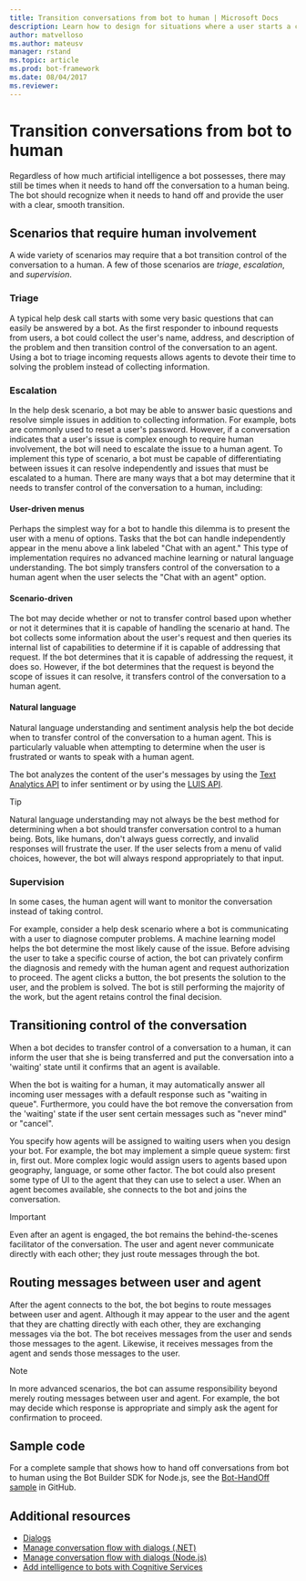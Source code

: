 ```yaml
---
title: Transition conversations from bot to human | Microsoft Docs
description: Learn how to design for situations where a user starts a conversation with a bot and then must be handed off to a human. 
author: matvelloso
ms.author: mateusv
manager: rstand
ms.topic: article
ms.prod: bot-framework
ms.date: 08/04/2017
ms.reviewer: 
---
```


# Transition conversations from bot to human

Regardless of how much artificial intelligence a bot possesses, there may still be times when it needs to 
hand off the conversation to a human being. The bot should recognize when it needs to hand off and provide the user with a clear, smooth transition.

## Scenarios that require human involvement

A wide variety of scenarios may require that a bot transition control of the conversation to a human. 
A few of those scenarios are *triage*, *escalation*, and *supervision*. 

### Triage

A typical help desk call starts with some very basic questions that can easily be answered by a bot. 
As the first responder to inbound requests from users, a bot could collect the user's name, address, and description of the problem and then transition control of the conversation to an agent. Using a bot to triage incoming requests allows agents to devote their time to solving the problem instead of collecting information.

### Escalation

In the help desk scenario, a bot may be able to answer basic questions and resolve simple issues in addition to collecting information. For example, bots are commonly used to reset a user's password. 
However, if a conversation indicates that a user's issue is complex enough to require human involvement, 
the bot will need to escalate the issue to a human agent. 
To implement this type of scenario, a bot must be capable of differentiating between issues it can resolve independently 
and issues that must be escalated to a human. 
There are many ways that a bot may determine that it needs to transfer control of the conversation to a human, 
including: 

#### User-driven menus
Perhaps the simplest way for a bot to handle this dilemma is to present the user with a menu of options. Tasks that the bot can handle independently appear in the menu above a link labeled "Chat with an agent." This type of implementation requires no advanced machine learning or natural language understanding. The bot simply transfers control of the conversation to a human agent when the user selects the "Chat with an agent" option. 

#### Scenario-driven
The bot may decide whether or not to transfer control based upon whether or not it determines that it is capable of handling the scenario at hand. The bot collects some information about the user's request and then 
queries its internal list of capabilities to determine if it is capable of addressing that request. 
If the bot determines that it is capable of addressing the request, it does so. However, if the bot determines that the request is beyond the scope of issues it can resolve, it transfers control of the conversation to a human agent.

#### Natural language
Natural language understanding and sentiment analysis help the bot decide when to transfer control of the conversation to a human agent. This is particularly valuable when attempting to determine when the user is frustrated or wants to speak with a human agent. 
 
The bot analyzes the content of the user's messages 
by using the <a href="https://www.microsoft.com/cognitive-services/en-us/text-analytics-api" target="blank">Text Analytics API</a> 
to infer sentiment 
or by using the <a href="https://www.luis.ai" target="_blank">LUIS API</a>. 


> [!TIP]
> Natural language understanding may not always be the best method for determining when a bot 
> should transfer conversation control to a human being. Bots, like humans, don't always guess 
> correctly, and invalid responses will frustrate the user. If the user selects from a menu of 
> valid choices, however, the bot will always respond appropriately to that input. 

### Supervision

In some cases, the human agent will want to monitor the conversation instead of taking control.

For example, consider a help desk scenario where a bot is communicating with a user to diagnose computer problems. A machine learning model helps the bot determine the most likely cause of the issue. 
Before advising the user to take a specific course of action, the bot can privately confirm the diagnosis and remedy with the human agent and request authorization to proceed. The agent clicks a button, the bot presents the solution to the user, and the problem is solved. The bot is still performing the majority of the work, but the agent retains control the final decision. 

## Transitioning control of the conversation 

When a bot decides to transfer control of a conversation to a human, 
it can inform the user that she is being transferred and put the conversation into a 'waiting' state until it confirms that an agent is available. 

When the bot is waiting for a human, it may automatically answer all incoming user messages with a default response such as "waiting in queue". Furthermore, you could have the bot remove the conversation from the 'waiting' state if the user sent certain messages such as "never mind" or "cancel".

You specify how agents will be assigned to waiting users when you design your bot. For example, the bot may implement a simple queue system: first in, first out. More complex logic would assign users to agents based upon geography, language, or some other factor. The bot could also present some type of UI to the agent that they can use to select a user. When an agent becomes available, she connects to the bot and joins the conversation.

> [!IMPORTANT]
> Even after an agent is engaged, the bot remains the behind-the-scenes facilitator of the conversation. 
> The user and agent never communicate directly with each other; they just route messages through the bot. 

## Routing messages between user and agent

After the agent connects to the bot, the bot begins to route messages between user and agent. 
Although it may appear to the user and the agent that they are chatting directly with each other, 
they are exchanging messages via the bot. 
The bot receives messages from the user and sends those messages to the agent. 
Likewise, it receives messages from the agent and sends those messages to the user. 

> [!NOTE]
> In more advanced scenarios, the bot can assume responsibility beyond merely routing messages 
> between user and agent. For example, the bot may decide which response is appropriate 
> and simply ask the agent for confirmation to proceed.

## Sample code

For a complete sample that shows how to hand off conversations from bot to human using the Bot Builder SDK for Node.js, see the <a href="https://github.com/palindromed/Bot-HandOff" target="_blank">Bot-HandOff sample</a> in GitHub.

## Additional resources

- [Dialogs](~/dotnet/bot-builder-dotnet-dialogs.md)
- [Manage conversation flow with dialogs (.NET)](~/dotnet/bot-builder-dotnet-manage-conversation-flow.md)
- [Manage conversation flow with dialogs (Node.js)](~/nodejs/bot-builder-nodejs-manage-conversation-flow.md)
- [Add intelligence to bots with Cognitive Services](~/cognitive-services-bot-intelligence-overview.md)

